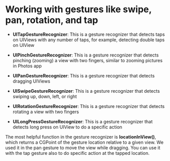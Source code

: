 # Working with gestures like swipe, pan, rotation, and tap

* **UITapGestureRecognizer**: This is a gesture recognizer that detects taps on UIViews with any number of taps, for example, detecting double taps on UIView

* **UIPinchGestureRecognizer**: This is a gesture recognizer that detects pinching (zooming) a view with two fingers, similar to zooming pictures in Photos app


* **UIPanGestureRecognizer**: This is a gesture recognizer that detects dragging UIViews


* **UISwipeGestureRecognizer**: This is a gesture recognizer that detects swiping up, down, left, or right


* **UIRotationGestureRecognizer**: This is a gesture recognizer that detects rotating a view with two fingers


* **UILongPressGestureRecognizer**: This is a gesture recognizer that detects long press on UIView to do a specific action






The most helpful function in the gesture recognizer is **locationInView()**, which returns a CGPoint of the gesture location relative to a given view. We used it in the pan gesture to move the view while dragging. You can use it with the tap gesture also to do specific action at the tapped location.

